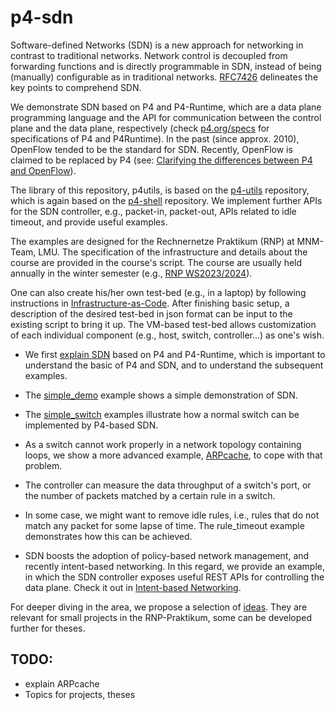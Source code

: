 # p4-sdn

Software-defined Networks (SDN) is a new approach for networking in contrast to traditional networks. Network control is decoupled from forwarding functions and is directly programmable in SDN, instead of being (manually) configurable as in traditional networks. [RFC7426](https://www.rfc-editor.org/rfc/rfc7426.html) delineates the key points to comprehend SDN.

We demonstrate SDN based on P4 and P4-Runtime, which are a data plane programming language and the API for communication between the control plane and the data plane, respectively (check [p4.org/specs](https://p4.org/specs/) for specifications of P4 and P4Runtime). In the past (since approx. 2010), OpenFlow tended to be the standard for SDN. Recently, OpenFlow is claimed to be replaced by P4 (see: [Clarifying the differences between P4 and OpenFlow](https://opennetworking.org/news-and-events/blog/clarifying-the-differences-between-p4-and-openflow/)).

The library of this repository, p4utils, is based on the [p4-utils](https://github.com/nsg-ethz/p4-utils) repository, which is again based on the [p4-shell](https://github.com/p4lang/p4runtime-shell) repository. We implement further APIs for the SDN controller, e.g., packet-in, packet-out, APIs related to idle timeout, and provide useful examples.

The examples are designed for the Rechnernetze Praktikum (RNP) at MNM-Team, LMU. The specification of the infrastructure and details about the course are provided in the course's script. The course are usually held annually in the winter semester (e.g., [RNP WS2023/2024](https://www.nm.ifi.lmu.de/teaching/Praktika/2023ws/rnp/)). 

One can also create his/her own test-bed (e.g., in a laptop) by following instructions in [Infrastructure-as-Code](Infrastructure-as-Code). After finishing basic setup, a description of the desired test-bed in json format can be input to the existing script to bring it up. The VM-based test-bed allows customization of each individual component (e.g., host, switch, controller...) as one's wish.

+ We first [explain SDN](explaining_SDN) based on P4 and P4-Runtime, which is important to understand the basic of P4 and SDN, and to understand the subsequent examples.

+ The [simple\_demo](simple_demo) example shows a simple demonstration of SDN.

+ The [simple\_switch](simple_switch) examples illustrate how a normal switch can be implemented by P4-based SDN.

+ As a switch cannot work properly in a network topology containing loops, we show a more advanced example, [ARPcache](ARPcache), to cope with that problem.

+ The controller can measure the data throughput of a switch's port, or the number of packets matched by a certain rule in a switch.

+ In some case, we might want to remove idle rules, i.e., rules that do not match any packet for some lapse of time. The rule\_timeout example demonstrates how this can be achieved.

+ SDN boosts the adoption of policy-based network management, and recently intent-based networking. In this regard, we provide an example, in which the SDN controller exposes useful REST APIs for controlling the data plane. Check it out in [Intent-based Networking](Intent-based-Networking).

For deeper diving in the area, we propose a selection of [ideas](ideas). They are relevant for small projects in the RNP-Praktikum, some can be developed further for theses.

## TODO: 

+ explain ARPcache
+ Topics for projects, theses
